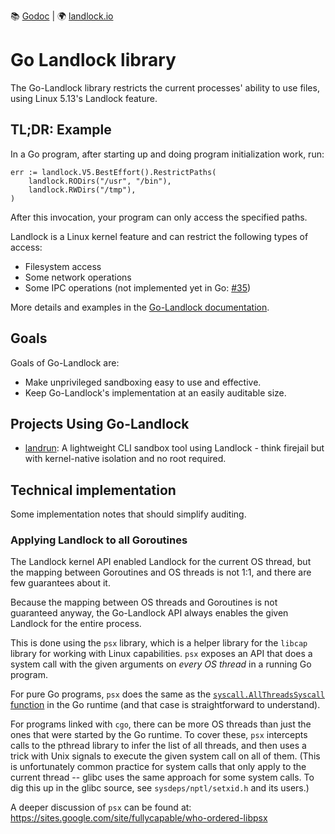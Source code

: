 📚 [Godoc](https://pkg.go.dev/github.com/landlock-lsm/go-landlock/landlock)
| 🌍 [landlock.io](https://landlock.io/)

# Go Landlock library

The Go-Landlock library restricts the current processes' ability to
use files, using Linux 5.13's Landlock feature.

## TL;DR: Example

In a Go program, after starting up and doing program initialization work, run:

```
err := landlock.V5.BestEffort().RestrictPaths(
    landlock.RODirs("/usr", "/bin"),
    landlock.RWDirs("/tmp"),
)
```

After this invocation, your program can only access the specified paths.

Landlock is a Linux kernel feature and can restrict the following types of access:

* Filesystem access
* Some network operations
* Some IPC operations (not implemented yet in Go: [#35](https://github.com/landlock-lsm/go-landlock/issues/35))

More details and examples in the [Go-Landlock
documentation](https://pkg.go.dev/github.com/landlock-lsm/go-landlock/landlock).

## Goals

Goals of Go-Landlock are:

* Make unprivileged sandboxing easy to use and effective.
* Keep Go-Landlock's implementation at an easily auditable size.

## Projects Using Go-Landlock

- [landrun](https://github.com/zouuup/landrun): A lightweight CLI sandbox tool using Landlock - think firejail but with kernel-native isolation and no root required.

## Technical implementation

Some implementation notes that should simplify auditing.

### Applying Landlock to all Goroutines

The Landlock kernel API enabled Landlock for the current OS thread,
but the mapping between Goroutines and OS threads is not 1:1, and
there are few guarantees about it.

Because the mapping between OS threads and Goroutines is not
guaranteed anyway, the Go-Landlock API always enables the given
Landlock for the entire process.

This is done using the `psx` library, which is a helper library for
the `libcap` library for working with Linux capabilities. `psx`
exposes an API that does a system call with the given arguments on
*every OS thread* in a running Go program.

For pure Go programs, `psx` does the same as the
[`syscall.AllThreadsSyscall`
function](https://pkg.go.dev/syscall#AllThreadsSyscall) in the Go
runtime (and that case is straightforward to understand).

For programs linked with `cgo`, there can be more OS threads than just
the ones that were started by the Go runtime. To cover these, `psx`
intercepts calls to the pthread library to infer the list of all
threads, and then uses a trick with Unix signals to execute the given
system call on all of them. (This is unfortunately common practice for
system calls that only apply to the current thread -- glibc uses the
same approach for some system calls. To dig this up in the glibc
source, see `sysdeps/nptl/setxid.h` and its users.)

A deeper discussion of `psx` can be found at:
https://sites.google.com/site/fullycapable/who-ordered-libpsx
